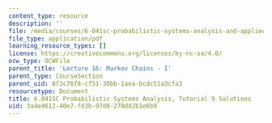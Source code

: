 ```yaml
---
content_type: resource
description: ''
file: /media/courses/6-041sc-probabilistic-systems-analysis-and-applied-probability-fall-2013/3a4e461240e7fd3b97d8270dd2b1e6b9_MIT6_041SCF13_tut09_sol.pdf
file_type: application/pdf
learning_resource_types: []
license: https://creativecommons.org/licenses/by-nc-sa/4.0/
ocw_type: OCWFile
parent_title: 'Lecture 16: Markov Chains - I'
parent_type: CourseSection
parent_uid: 8f3c76f8-cf51-30bb-1aea-bcdc51a3cfa3
resourcetype: Document
title: 6.041SC Probabilistic Systems Analysis, Tutorial 9 Solutions
uid: 3a4e4612-40e7-fd3b-97d8-270dd2b1e6b9
---
```

